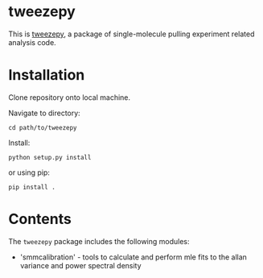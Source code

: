 # tweezepy
This is [tweezepy](https://github.com/ianlmorgan/tweezepy), a package of single-molecule pulling experiment related analysis code.

# Installation
Clone repository onto local machine.
 
Navigate to directory: 
    
    cd path/to/tweezepy
Install:

    python setup.py install
or using pip:
    
    pip install .

    
# Contents
The `tweezepy` package includes the following modules:
* 'smmcalibration' - tools to calculate and perform mle fits to the allan variance and power spectral density

